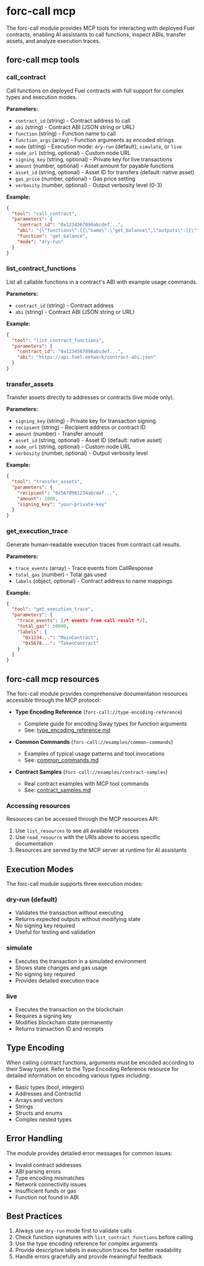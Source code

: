 # forc-call mcp

The forc-call module provides MCP tools for interacting with deployed Fuel contracts, enabling AI assistants to call functions, inspect ABIs, transfer assets, and analyze execution traces.

## forc-call mcp tools

### call_contract

Call functions on deployed Fuel contracts with full support for complex types and execution modes.

**Parameters:**

- `contract_id` (string) - Contract address to call
- `abi` (string) - Contract ABI (JSON string or URL)
- `function` (string) - Function name to call
- `function_args` (array) - Function arguments as encoded strings
- `mode` (string) - Execution mode: `dry-run` (default), `simulate`, or `live`
- `node_url` (string, optional) - Custom node URL
- `signing_key` (string, optional) - Private key for live transactions
- `amount` (number, optional) - Asset amount for payable functions
- `asset_id` (string, optional) - Asset ID for transfers (default: native asset)
- `gas_price` (number, optional) - Gas price setting
- `verbosity` (number, optional) - Output verbosity level (0-3)

**Example:**

```json
{
  "tool": "call_contract",
  "parameters": {
    "contract_id": "0x1234567890abcdef...",
    "abi": "{\"functions\":[{\"name\":\"get_balance\",\"outputs\":[{\"type\":\"u64\"}]}]}",
    "function": "get_balance",
    "mode": "dry-run"
  }
}
```

### list_contract_functions

List all callable functions in a contract's ABI with example usage commands.

**Parameters:**

- `contract_id` (string) - Contract address
- `abi` (string) - Contract ABI (JSON string or URL)

**Example:**

```json
{
  "tool": "list_contract_functions", 
  "parameters": {
    "contract_id": "0x1234567890abcdef...",
    "abi": "https://api.fuel.network/contract-abi.json"
  }
}
```

### transfer_assets

Transfer assets directly to addresses or contracts (live mode only).

**Parameters:**

- `signing_key` (string) - Private key for transaction signing
- `recipient` (string) - Recipient address or contract ID
- `amount` (number) - Transfer amount
- `asset_id` (string, optional) - Asset ID (default: native asset)
- `node_url` (string, optional) - Custom node URL
- `verbosity` (number, optional) - Output verbosity level

**Example:**

```json
{
  "tool": "transfer_assets",
  "parameters": {
    "recipient": "0x5678901234abcdef...",
    "amount": 1000,
    "signing_key": "your-private-key"
  }
}
```

### get_execution_trace

Generate human-readable execution traces from contract call results.

**Parameters:**

- `trace_events` (array) - Trace events from CallResponse
- `total_gas` (number) - Total gas used
- `labels` (object, optional) - Contract address to name mappings

**Example:**

```json
{
  "tool": "get_execution_trace",
  "parameters": {
    "trace_events": [/* events from call result */],
    "total_gas": 50000,
    "labels": {
      "0x1234...": "MainContract",
      "0x5678...": "TokenContract"
    }
  }
}
```

## forc-call mcp resources

The forc-call module provides comprehensive documentation resources accessible through the MCP protocol:

- **Type Encoding Reference** (`forc-call://type-encoding-reference`)
  - Complete guide for encoding Sway types for function arguments
  - See: [type_encoding_reference.md](../forc_call/type_encoding_reference.md)
  
- **Common Commands** (`forc-call://examples/common-commands`)
  - Examples of typical usage patterns and tool invocations
  - See: [common_commands.md](../forc_call/common_commands.md)
  
- **Contract Samples** (`forc-call://examples/contract-samples`)
  - Real contract examples with MCP tool commands
  - See: [contract_samples.md](../forc_call/contract_samples.md)

### Accessing resources

Resources can be accessed through the MCP resources API:

1. Use `list_resources` to see all available resources
2. Use `read_resource` with the URIs above to access specific documentation
3. Resources are served by the MCP server at runtime for AI assistants

## Execution Modes

The forc-call module supports three execution modes:

### dry-run (default)

- Validates the transaction without executing
- Returns expected outputs without modifying state
- No signing key required
- Useful for testing and validation

### simulate

- Executes the transaction in a simulated environment
- Shows state changes and gas usage
- No signing key required
- Provides detailed execution trace

### live

- Executes the transaction on the blockchain
- Requires a signing key
- Modifies blockchain state permanently
- Returns transaction ID and receipts

## Type Encoding

When calling contract functions, arguments must be encoded according to their Sway types. Refer to the Type Encoding Reference resource for detailed information on encoding various types including:

- Basic types (bool, integers)
- Addresses and ContractId
- Arrays and vectors
- Strings
- Structs and enums
- Complex nested types

## Error Handling

The module provides detailed error messages for common issues:

- Invalid contract addresses
- ABI parsing errors
- Type encoding mismatches
- Network connectivity issues
- Insufficient funds or gas
- Function not found in ABI

## Best Practices

1. Always use `dry-run` mode first to validate calls
2. Check function signatures with `list_contract_functions` before calling
3. Use the type encoding reference for complex arguments
4. Provide descriptive labels in execution traces for better readability
5. Handle errors gracefully and provide meaningful feedback
